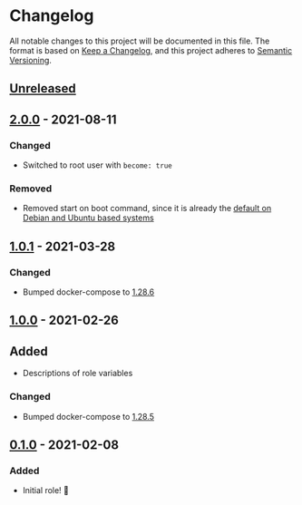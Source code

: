 # Changelog

All notable changes to this project will be documented in this file.
The format is based on [Keep a Changelog](https://keepachangelog.com/en/1.0.0/),
and this project adheres to [Semantic Versioning](https://semver.org/spec/v2.0.0.html).

## [Unreleased]

## [2.0.0] - 2021-08-11

### Changed

- Switched to root user with `become: true`
### Removed

- Removed start on boot command, since it is already the [default on Debian and Ubuntu based systems](https://docs.docker.com/engine/install/linux-postinstall/#configure-docker-to-start-on-boot)

## [1.0.1] - 2021-03-28

### Changed

- Bumped docker-compose to [1.28.6](https://github.com/docker/compose/releases/tag/1.28.6)

## [1.0.0] - 2021-02-26

## Added

- Descriptions of role variables

### Changed

- Bumped docker-compose to [1.28.5](https://github.com/docker/compose/releases/tag/1.28.5)

## [0.1.0] - 2021-02-08

### Added

- Initial role! 🚀

[Unreleased]: https://github.com/iancleary/ansible-role-docker/compare/v2.0.0...HEAD
[2.0.0]: https://github.com/iancleary/ansible-role-docker/releases/tag/v2.0.0
[1.0.1]: https://github.com/iancleary/ansible-role-docker/releases/tag/v1.0.1
[1.0.0]: https://github.com/iancleary/ansible-role-docker/releases/tag/v1.0.0
[0.1.0]: https://github.com/iancleary/ansible-role-docker/releases/tag/v0.1.0
